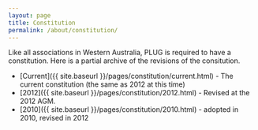 ```yaml
---
layout: page
title: Constitution
permalink: /about/constitution/
---
```


Like all associations in Western Australia, PLUG is required to have a constitution. Here is a partial archive of the revisions of the consitution.

 * [Current]({{ site.baseurl }}/pages/constitution/current.html) - The current constitution (the same as 2012 at this time)
 * [2012]({{ site.baseurl }}/pages/constitution/2012.html) - Revised at the 2012 AGM.
 * [2010]({{ site.baseurl }}/pages/constitution/2010.html) - adopted in 2010, revised in 2012
